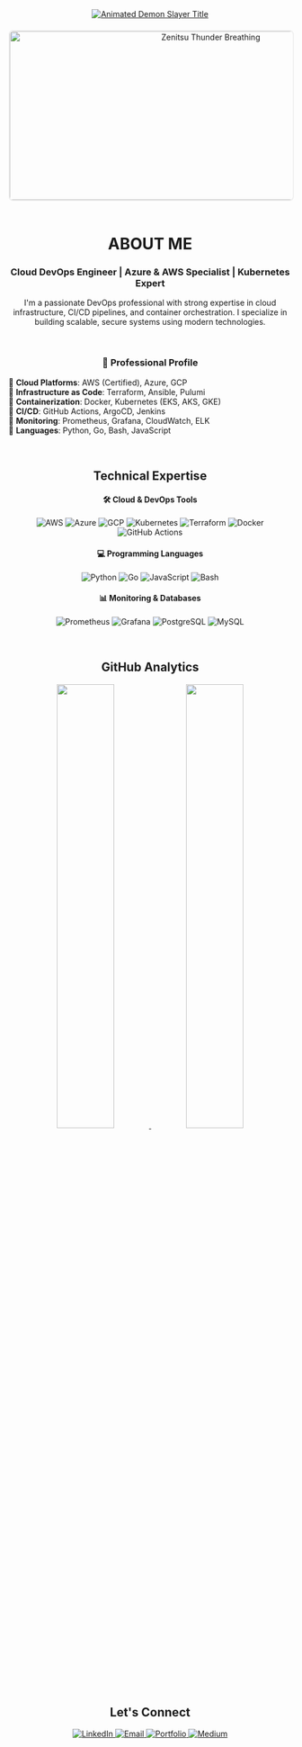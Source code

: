 <div align="center">
<a href="https://github.com/kawarimidoll/typograssy">
  <img src="https://readme-typing-svg.demolab.com?font=Kanit&weight=800&size=35&duration=4000&pause=1000&color=F71E1E&center=true&vCenter=true&width=600&height=90&lines=%E9%AC%BC%E6%BB%85%E3%81%AE%E5%88%83THIS+IS+RAHUL;DevOps+Engineer;CLOUD+HASHIRA+%F0%9F%94%A5" alt="Animated Demon Slayer Title">
</a>
<div align="center">
  
<!-- Professional Headshot Section -->
<img src="./Add-ons/218883.gif" width="700" height="300" alt="Zenitsu Thunder Breathing" style="border-radius: 8px; border: 2px solid #f0f0f0; margin: 20px 0;">

</div>
<h1 align="center">ABOUT ME</h1>
<h3 align="center">Cloud DevOps Engineer | Azure & AWS Specialist | Kubernetes Expert</h3>

I'm a passionate DevOps professional with strong expertise in cloud infrastructure, CI/CD pipelines, and container orchestration. I specialize in building scalable, secure systems using modern technologies.

<br>

<div align="center">
  
### 🚀 Professional Profile

<div align="left" style="max-width: 700px; margin: 0 auto;">
  
🔹 **Cloud Platforms**: AWS (Certified), Azure, GCP  
🔹 **Infrastructure as Code**: Terraform, Ansible, Pulumi  
🔹 **Containerization**: Docker, Kubernetes (EKS, AKS, GKE)  
🔹 **CI/CD**: GitHub Actions, ArgoCD, Jenkins  
🔹 **Monitoring**: Prometheus, Grafana, CloudWatch, ELK  
🔹 **Languages**: Python, Go, Bash, JavaScript  

</div>
</div>

<br>

<h2 align="center">Technical Expertise</h2>

<h4>🛠️ Cloud & DevOps Tools</h4>
<p align="center">
  <img src="https://img.shields.io/badge/AWS-%23FF9900.svg?style=for-the-badge&logo=amazon-aws&logoColor=white" alt="AWS">
  <img src="https://img.shields.io/badge/Azure-%230072C6.svg?style=for-the-badge&logo=microsoft-azure&logoColor=white" alt="Azure">
  <img src="https://img.shields.io/badge/Google_Cloud-%234285F4.svg?style=for-the-badge&logo=google-cloud&logoColor=white" alt="GCP">
  <img src="https://img.shields.io/badge/kubernetes-%23326ce5.svg?style=for-the-badge&logo=kubernetes&logoColor=white" alt="Kubernetes">
  <img src="https://img.shields.io/badge/Terraform-%235835CC.svg?style=for-the-badge&logo=terraform&logoColor=white" alt="Terraform">
  <img src="https://img.shields.io/badge/Docker-%230db7ed.svg?style=for-the-badge&logo=docker&logoColor=white" alt="Docker">
  <img src="https://img.shields.io/badge/GitHub_Actions-%232088FF.svg?style=for-the-badge&logo=githubactions&logoColor=white" alt="GitHub Actions">
</p>

<h4>💻 Programming Languages</h4>
<p align="center">
  <img src="https://img.shields.io/badge/python-%233776AB.svg?style=for-the-badge&logo=python&logoColor=white" alt="Python">
  <img src="https://img.shields.io/badge/go-%2300ADD8.svg?style=for-the-badge&logo=go&logoColor=white" alt="Go">
  <img src="https://img.shields.io/badge/javascript-%23323330.svg?style=for-the-badge&logo=javascript&logoColor=%23F7DF1E" alt="JavaScript">
  <img src="https://img.shields.io/badge/bash-%23121011.svg?style=for-the-badge&logo=gnu-bash&logoColor=white" alt="Bash">
</p>

<h4>📊 Monitoring & Databases</h4>
<p align="center">
  <img src="https://img.shields.io/badge/Prometheus-%23E6522C.svg?style=for-the-badge&logo=prometheus&logoColor=white" alt="Prometheus">
  <img src="https://img.shields.io/badge/Grafana-%23F46800.svg?style=for-the-badge&logo=grafana&logoColor=white" alt="Grafana">
  <img src="https://img.shields.io/badge/PostgreSQL-%23316192.svg?style=for-the-badge&logo=postgresql&logoColor=white" alt="PostgreSQL">
  <img src="https://img.shields.io/badge/MySQL-%234479A1.svg?style=for-the-badge&logo=mysql&logoColor=white" alt="MySQL">
</p>

<br>

<h2 align="center">GitHub Analytics</h2>

<p align="center">
  <a href="https://github.com/anuraghazra/github-readme-stats">
    <img width="45%" src="https://github-readme-stats.vercel.app/api?username=RahulAmbaragonda&show_icons=true&theme=default&hide_border=true">
  </a>
  <a href="https://github.com/anuraghazra/github-readme-stats">
    <img width="45%" src="https://github-readme-stats.vercel.app/api/top-langs/?username=RahulAmbaragonda&layout=compact&theme=default&hide_border=true">
  </a>
</p>

<br>

<h2 align="center">Let's Connect</h2>

<p align="center">
  <a href="https://www.linkedin.com/in/yourprofile/">
    <img src="https://img.shields.io/badge/LinkedIn-0077B5?style=for-the-badge&logo=linkedin&logoColor=white" alt="LinkedIn">
  </a>
  <a href="mailto:your.email@example.com">
    <img src="https://img.shields.io/badge/Email-D14836?style=for-the-badge&logo=gmail&logoColor=white" alt="Email">
  </a>
  <a href="https://yourportfolio.com">
    <img src="https://img.shields.io/badge/Portfolio-4285F4?style=for-the-badge&logo=googlechrome&logoColor=white" alt="Portfolio">
  </a>
  <a href="https://medium.com/@yourprofile">
    <img src="https://img.shields.io/badge/Medium-12100E?style=for-the-badge&logo=medium&logoColor=white" alt="Medium">
  </a>
</p>
